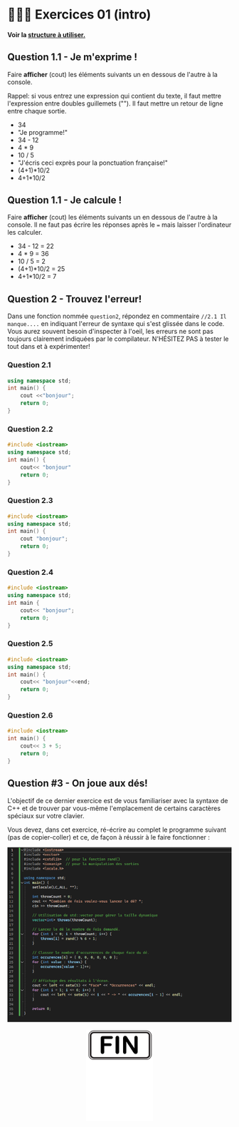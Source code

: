 # 🏋🏻‍♂️ Exercices 01 (intro)

#### Voir la [structure à utiliser.](../_includes/_rules.md)

## Question 1.1 - Je m'exprime !

Faire **afficher** (cout) les éléments suivants un en dessous de l'autre à la console. 

Rappel: si vous entrez une expression qui contient du texte, il faut mettre l'expression entre doubles guillemets (""). Il faut mettre un retour de ligne entre chaque sortie.
  - 34
  - "Je programme!"
  - 34 - 12 
  - 4 * 9
  - 10 / 5
  - "J'écris ceci exprès pour la ponctuation française!"
  - (4+1)*10/2
  - 4+1*10/2

## Question 1.1 - Je calcule !
Faire **afficher** (cout) les éléments suivants un en dessous de l'autre à la console.  Il ne faut pas écrire les réponses après le `=` mais laisser l'ordinateur les calculer.

  - 34 - 12 = 22 
  - 4 * 9 = 36
  - 10 / 5 = 2
  - (4+1)*10/2 = 25 
  - 4+1*10/2 = 7
 



## Question 2 - Trouvez l'erreur!

Dans une fonction nommée `question2`, répondez en commentaire `//2.1 Il manque....` en indiquant l'erreur de syntaxe qui s'est glissée dans le code. Vous aurez souvent besoin d'inspecter à l'oeil, les erreurs ne sont pas toujours clairement indiquées par le compilateur. N'HÉSITEZ PAS à tester le tout dans et à expérimenter!

### Question 2.1
```cpp
using namespace std;
int main() {
    cout <<"bonjour";
    return 0;
}
```
### Question 2.2
```cpp
#include <iostream>
using namespace std;
int main() {
    cout<< "bonjour"
    return 0;
}
```
### Question 2.3
```cpp
#include <iostream>
using namespace std;
int main() {
    cout "bonjour";
    return 0;
}
```
### Question 2.4
```cpp
#include <iostream>
using namespace std;
int main {
    cout<< "bonjour";
    return 0;
}
```
### Question 2.5
```cpp
#include <iostream>
using namespace std;
int main() {
    cout<< "bonjour"<<end;
    return 0;
}
```
### Question 2.6
```cpp 
#include <iostream>
int main() {
    cout<< 3 + 5;
    return 0;
}
```

## Question #3 - On joue aux dés!
L'objectif de ce dernier exercice est de vous familiariser avec la syntaxe de C++ et de trouver par vous-même l'emplacement de certains caractères spéciaux sur votre clavier.

Vous devez, dans cet exercice, ré-écrire au complet le programme suivant (pas de copier-coller) et ce, de façon à réussir à le faire fonctionner : 

![À transcrire](images/program_dice.png)

<p align="Center"><img src="../_includes/end.png" alt="drawing" width="150"/></p>
